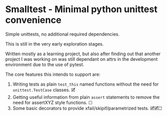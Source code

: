 # Smalltest - Minimal python unittest convenience #

Simple unittests, no additional required dependencies.

This is still in the very early exploration stages.

Written mostly as a learning project, but also after finding out that another
project I was working on was still dependant on attrs in the development
environment due to the use of pytest.

The core features this intends to support are:
   1. Writing tests as plain `test_this` named functions without the need for `unittest.TestCase`
      classes. 🗹
   2. Getting useful information from plain `assert` statements to remove the need for 
      assertXYZ style functions. ☐
   3. Some basic decorators to provide xfail/skipif/parametrized tests. 🗹🗹☐
